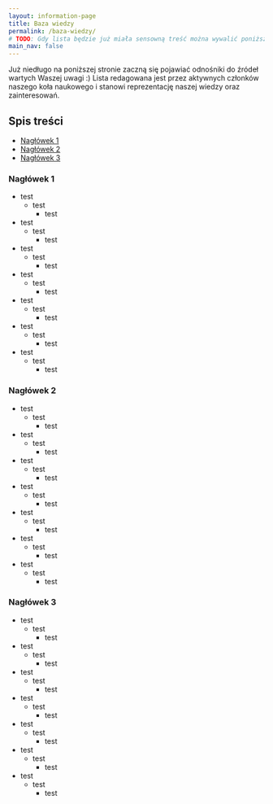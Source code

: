 ```yaml
---
layout: information-page
title: Baza wiedzy
permalink: /baza-wiedzy/
# TODO: Gdy lista będzie już miała sensowną treść można wywalić poniższą linijkę, a Baza Wiedzy pojawi się w górnym menu!
main_nav: false
---
```


Już niedługo na poniższej stronie zaczną się pojawiać odnośniki do źródeł wartych Waszej uwagi :) Lista redagowana jest przez
aktywnych członków naszego koła naukowego i stanowi reprezentację naszej wiedzy oraz zainteresowań.

## Spis treści
- [Nagłówek 1](#nagwek-1)
- [Nagłówek 2](#nagwek-2)
- [Nagłówek 3](#nagwek-3)

### Nagłówek 1
- test
  - test
    - test
- test
  - test
    - test
- test
  - test
    - test
- test
  - test
    - test
- test
  - test
    - test
- test
  - test
    - test
- test
  - test
    - test

### Nagłówek 2
- test
  - test
    - test
- test
  - test
    - test
- test
  - test
    - test
- test
  - test
    - test
- test
  - test
    - test
- test
  - test
    - test
- test
  - test
    - test

### Nagłówek 3
- test
  - test
    - test
- test
  - test
    - test
- test
  - test
    - test
- test
  - test
    - test
- test
  - test
    - test
- test
  - test
    - test
- test
  - test
    - test
